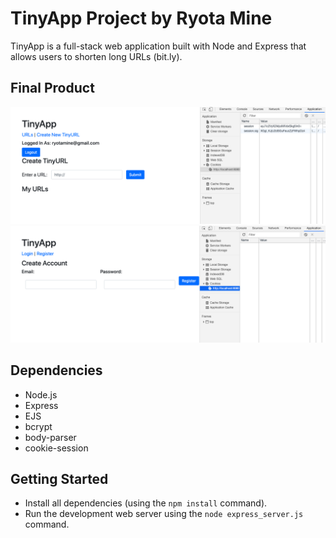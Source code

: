 # TinyApp Project by Ryota Mine

TinyApp is a full-stack web application built with Node and Express that allows users to shorten long URLs (bit.ly).

## Final Product

!["Screenshot of URLs page"](https://github.com/ryotamine/tinyapp/blob/master/docs/urls-page.png)
!["Screenshot of register page"](https://github.com/ryotamine/tinyapp/blob/master/docs/register-page.png)

## Dependencies

- Node.js
- Express
- EJS
- bcrypt
- body-parser
- cookie-session

## Getting Started

- Install all dependencies (using the `npm install` command).
- Run the development web server using the `node express_server.js` command.